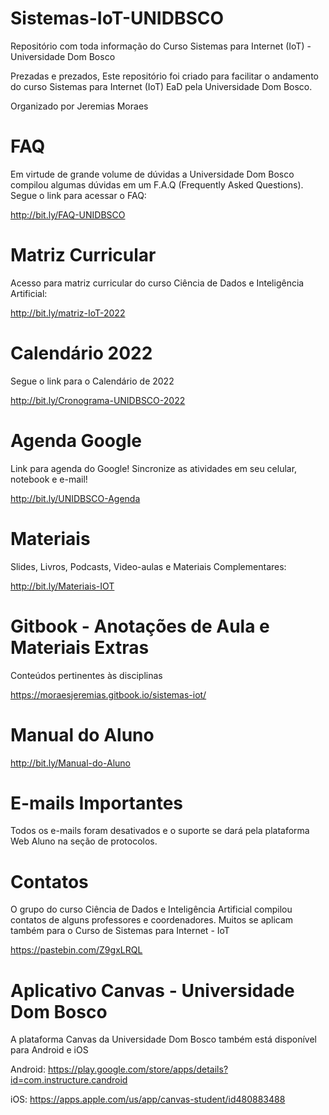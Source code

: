 # Sistemas-IoT-UNIDBSCO
Repositório com toda informação do Curso Sistemas para Internet (IoT) - Universidade Dom Bosco

Prezadas e prezados,
Este repositório foi criado para facilitar o andamento do curso Sistemas para Internet (IoT) EaD pela Universidade Dom Bosco.

Organizado por Jeremias Moraes

# FAQ
Em virtude de grande volume de dúvidas a Universidade Dom Bosco compilou algumas dúvidas em um F.A.Q (Frequently Asked Questions).
Segue o link para acessar o FAQ:

http://bit.ly/FAQ-UNIDBSCO

# Matriz Curricular

Acesso para matriz curricular do curso Ciência de Dados e Inteligência Artificial:

http://bit.ly/matriz-IoT-2022


# Calendário 2022
Segue o link para o Calendário de 2022

http://bit.ly/Cronograma-UNIDBSCO-2022



# Agenda Google
Link para agenda do Google! Sincronize as atividades em seu celular, notebook e e-mail!

http://bit.ly/UNIDBSCO-Agenda

# Materiais
Slides, Livros, Podcasts, Video-aulas e Materiais Complementares:

http://bit.ly/Materiais-IOT

# Gitbook - Anotações de Aula e Materiais Extras
Conteúdos pertinentes às disciplinas

https://moraesjeremias.gitbook.io/sistemas-iot/

# Manual do Aluno

http://bit.ly/Manual-do-Aluno

# E-mails Importantes

Todos os e-mails foram desativados e o suporte se dará pela plataforma Web Aluno na seção de protocolos.

# Contatos
O grupo do curso Ciência de Dados e Inteligência Artificial compilou contatos de alguns professores e coordenadores.
Muitos se aplicam também para o Curso de Sistemas para Internet - IoT

https://pastebin.com/Z9gxLRQL


# Aplicativo Canvas - Universidade Dom Bosco

A plataforma Canvas da Universidade Dom Bosco também está disponível para Android e iOS

Android: https://play.google.com/store/apps/details?id=com.instructure.candroid

iOS: https://apps.apple.com/us/app/canvas-student/id480883488
 
 
